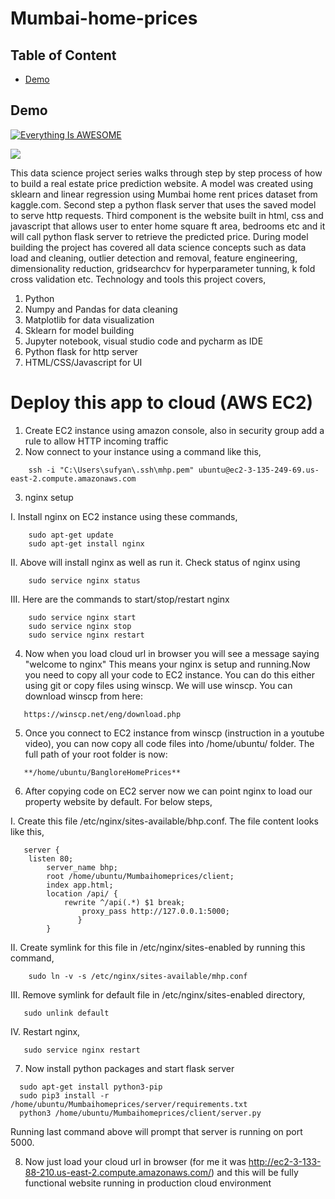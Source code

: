# Mumbai-home-prices
## Table of Content
  * [Demo](#demo)


## Demo

[![Everything Is AWESOME](https://img.youtube.com/vi/StTqXEQ2l-Y/0.jpg)](https://www.youtube.com/watch?v=StTqXEQ2l-Y "Everything Is AWESOME")

![](ezgif.com-video-to-gif.gif)


This data science project series walks through step by step process of how to build a real estate price prediction website. A model was created using sklearn and linear regression using Mumbai home rent prices dataset from kaggle.com. Second step a python flask server that uses the saved model to serve http requests. Third component is the website built in html, css and javascript that allows user to enter home square ft area, bedrooms etc and it will call python flask server to retrieve the predicted price. During model building the project has covered all data science concepts such as data load and cleaning, outlier detection and removal, feature engineering, dimensionality reduction, gridsearchcv for hyperparameter tunning, k fold cross validation etc. Technology and tools this project covers,

1. Python
2. Numpy and Pandas for data cleaning
3. Matplotlib for data visualization
4. Sklearn for model building
5. Jupyter notebook, visual studio code and pycharm as IDE
6. Python flask for http server
7. HTML/CSS/Javascript for UI


# Deploy this app to cloud (AWS EC2)
1. Create EC2 instance using amazon console, also in security group add a rule to allow HTTP incoming traffic
2. Now connect to your instance using a command like this,
```
	ssh -i "C:\Users\sufyan\.ssh\mhp.pem" ubuntu@ec2-3-135-249-69.us-east-2.compute.amazonaws.com
```
3. nginx setup

I. Install nginx on EC2 instance using these commands,
```
	sudo apt-get update
	sudo apt-get install nginx
```
II. Above will install nginx as well as run it. Check status of nginx using


```
	sudo service nginx status
```
III. Here are the commands to start/stop/restart nginx
```
	sudo service nginx start
	sudo service nginx stop
	sudo service nginx restart
```
4. Now when you load cloud url in browser you will see a message saying "welcome to nginx" This means your nginx is setup and running.Now you need to copy all your code to       EC2 instance. You can do this either using git or copy files using winscp. We will use winscp. You can download winscp from here: 
```
   https://winscp.net/eng/download.php
```
5. Once you connect to EC2 instance from winscp (instruction in a youtube video), you can now copy all code files into /home/ubuntu/ folder. The full path of your root folder   is now:
```
   **/home/ubuntu/BangloreHomePrices**
```
6. After copying code on EC2 server now we can point nginx to load our property website by default. For below steps,

I. Create this file /etc/nginx/sites-available/bhp.conf. The file content looks like this,
```
   server {
   	listen 80;
        server_name bhp;
        root /home/ubuntu/Mumbaihomeprices/client;
        index app.html;
        location /api/ {
        	rewrite ^/api(.*) $1 break;
                proxy_pass http://127.0.0.1:5000;
               }
    	}
```
II. Create symlink for this file in /etc/nginx/sites-enabled by running this command,
```
    sudo ln -v -s /etc/nginx/sites-available/mhp.conf
```
III. Remove symlink for default file in /etc/nginx/sites-enabled directory,
```
   sudo unlink default
```
IV. Restart nginx,
```
   sudo service nginx restart
```
7. Now install python packages and start flask server
```
  sudo apt-get install python3-pip
  sudo pip3 install -r /home/ubuntu/Mumbaihomeprices/server/requirements.txt
  python3 /home/ubuntu/Mumbaihomeprices/client/server.py
```
Running last command above will prompt that server is running on port 5000.

8. Now just load your cloud url in browser (for me it was http://ec2-3-133-88-210.us-east-2.compute.amazonaws.com/) and this will be fully functional website running in production cloud environment



